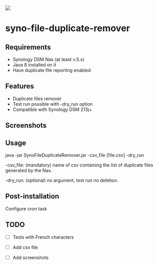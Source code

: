 <img src="https://travis-ci.org/aquenneville/syno-file-duplicate-remover.svg?branch=master"/>

# syno-file-duplicate-remover

Requirements
-----------------------------
- Synology DSM Nas (at least v.5.x)
- Java 8 installed on it
- Have duplicate file reporting enabled

Features 
-----------------------------
- Duplicate files remover
- Test run possible with -dry_run option
- Compatible with Synology DSM 213j+

Screenshots
----------------------------

Usage
----------------------------
java -jar SynoFileDuplicateRemover.jar -csv_file [file.csv] -dry_run

-csv_file: (mandatory) name of csv containing the list of duplicate files generated by the Nas.

-dry_run: (optional) no argument, test run no deletion.

Post-installation
----------------------------
Configure cron task

TODO
----------------------------
- [ ] Tests with French characters
- [ ] Add csv file
- [ ] Add screenshots


